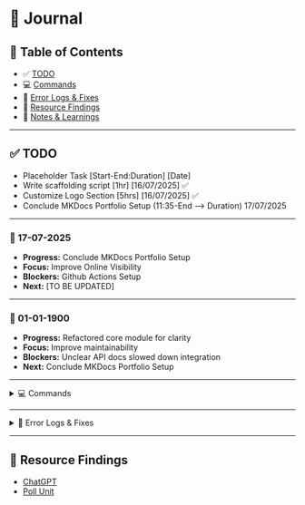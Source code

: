 # 📝 Journal

## 🧭 Table of Contents
- ✅ [TODO](#todo)
- 💻 [Commands](#commands)
- 🐞 [Error Logs & Fixes](#error-logs--fixes)
- 🔗 [Resource Findings](#resource-findings)
- 🧠 [Notes & Learnings](#notes--learnings)

---

## ✅ TODO
- Placeholder Task [Start-End:Duration] [Date]
- Write scaffolding script [1hr] [16/07/2025] ✅ 
- Customize Logo Section [5hrs] [16/07/2025] ✅
- Conclude MKDocs Portfolio Setup (11:35-End ⟶ Duration) 17/07/2025

---

### 📅 17-07-2025

- **Progress:** Conclude MKDocs Portfolio Setup
- **Focus:** Improve Online Visibility
- **Blockers:** Github Actions Setup
- **Next:** [TO BE UPDATED]

---

### 📅 01-01-1900

- **Progress:** Refactored core module for clarity
- **Focus:** Improve maintainability
- **Blockers:** Unclear API docs slowed down integration  
- **Next:** Conclude MKDocs Portfolio Setup

---

<details>
<summary>💻 Commands</summary>

```bash
# Create & activate virtual environment
python3 -m venv env && source env/bin/activate

# Print current directory file structure
tree -L 1

sudo apt install pngquant # compress png images in command line
find . -type f -name "*.png" -exec pngquant --quality=65-80 --ext .png --force {} \;

tree -L 1 # Displays current folder without recursion
├── cronjobs
├── education
├── open_source
├── projects
└── scripts

pip3 uninstall -y mkdocs mkdocs-get-deps mkdocs-material mkdocs-material-extensions
pip install -r requirements.txt --no-cache-dir

# VERY IMPORTANT NB: id_rsa.pub must be used for github ssh key to work so you should rerun the command to overwrite
# For some reason if you don't use the name id_rsa github ignores the ssh key
ssh-keygen -t rsa -b 4096 -C "$(whoami)@$(hostname)" -f ~/.ssh/id_rsa -N "" && cat ~/.ssh/id_rsa.pub

# --------------------------Make MKDocs Site Visible on Browser--------------------------------
# Use requirements.txt to avoid stress in download
mkdocs serve -a 0.0.0.0:8000

$ hostname -I
172.23.252.45 172.17.0.1 

# Access browser with IP directly
http://172.23.252.45:8000/portfolio/ 

# Create and Activate Virtual Environment
python3 -m venv env && source env/bin/activate

```

</details>

---

<details>
<summary>🐞 Error Logs & Fixes</summary>

```bash
# Error: ModuleNotFoundError: No module named 'requests'
# Fix:
pip install requests

# Error: EADDRINUSE: address already in use
# Fix:
kill -9 $(lsof -t -i:3000)
```

</details>

---

## 🔗 Resource Findings
- [ChatGPT](https://chatgpt.com/)
- [Poll Unit](https://pollunit.com/en)